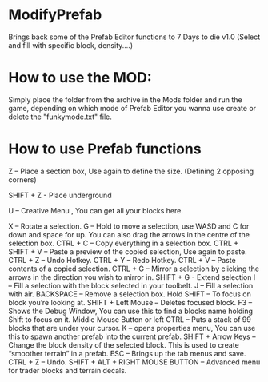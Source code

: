 # ModifyPrefab
Brings back some of the Prefab Editor functions to 7 Days to die v1.0
(Select and fill with specific block, density....)

# How to use the MOD:
Simply place the folder from the archive in the Mods folder and run the game, depending on which mode of Prefab Editor you wanna use create or delete the "funkymode.txt" file.

# How to use Prefab functions
Z – Place a section box, Use again to define the size. (Defining 2 opposing corners)

SHIFT + Z - Place underground

U – Creative Menu , You can get all your blocks here.

X – Rotate a selection.
G – Hold to move a selection, use WASD and C for down and space for up. You can also drag the arrows in the centre of the selection box.
CTRL + C – Copy everything in a selection box.
CTRL + SHIFT + V – Paste a preview of the copied selection, Use again to paste.
CTRL + Z – Undo Hotkey.
CTRL + Y – Redo Hotkey.
CTRL + V – Paste contents of a copied selection.
CTRL + G – Mirror a selection by clicking the arrows in the direction you wish to mirror in.
SHIFT + G - Extend selection
l – Fill a selection with the block selected in your toolbelt.
J – Fill a selection with air.
BACKSPACE – Remove a selection box.
Hold SHIFT – To focus on block you’re looking at.
SHIFT + Left Mouse – Deletes focused block.
F3 – Shows the Debug Window, You can use this to find a blocks name holding Shift to focus on it.
Middle Mouse Button or left CTRL – Puts a stack of 99 blocks that are under your cursor.
K – opens properties menu, You can use this to spawn another prefab into the current prefab.
SHIFT + Arrow Keys – Change the block density of the selected block. This is used to create “smoother terrain” in a prefab.
ESC – Brings up the tab menus and save.
CTRL + Z – Undo.
SHIFT + ALT + RIGHT MOUSE BUTTON – Advanced menu for trader blocks and terrain decals.
